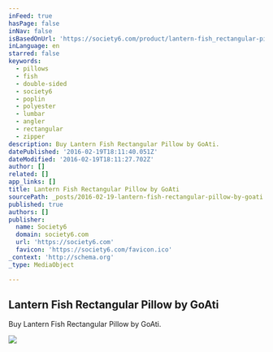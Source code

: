 ```yaml
---
inFeed: true
hasPage: false
inNav: false
isBasedOnUrl: 'https://society6.com/product/lantern-fish_rectangular-pillow#66=444'
inLanguage: en
starred: false
keywords:
  - pillows
  - fish
  - double-sided
  - society6
  - poplin
  - polyester
  - lumbar
  - angler
  - rectangular
  - zipper
description: Buy Lantern Fish Rectangular Pillow by GoAti.
datePublished: '2016-02-19T18:11:40.051Z'
dateModified: '2016-02-19T18:11:27.702Z'
author: []
related: []
app_links: []
title: Lantern Fish Rectangular Pillow by GoAti
sourcePath: _posts/2016-02-19-lantern-fish-rectangular-pillow-by-goati.md
published: true
authors: []
publisher:
  name: Society6
  domain: society6.com
  url: 'https://society6.com'
  favicon: 'https://society6.com/favicon.ico'
_context: 'http://schema.org'
_type: MediaObject

---
```

<article style=""><h1>Lantern Fish Rectangular Pillow by GoAti</h1><p>Buy Lantern Fish Rectangular Pillow by GoAti.</p><img src="https://s3-us-west-2.amazonaws.com/the-grid-img/p/4ea8061424792f037e8287c81179695a16cf0191.jpg" /></article>
